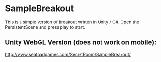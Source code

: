# SampleBreakout

This is a simple version of Breakout written in Unity / C#. Open the PersistentScene and press play to start.

## Unity WebGL Version (does not work on mobile):
http://www.seatoadgames.com/SecretRoom/SampleBreakout/
